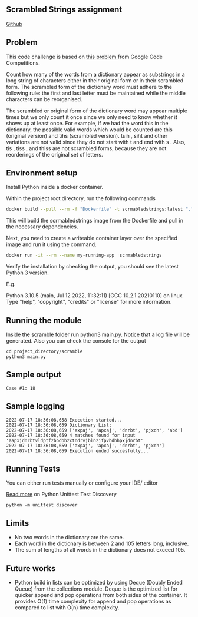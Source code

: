 ## Scrambled Strings assignment

[Github](https://github.com/csandreas1/scrmabled-strings)

## Problem

This code challenge is based on [this problem ](https://codingcompetitions.withgoogle.com/kickstart/round/0000000000050edf/0000000000051004) from Google Code Competitions.

Count how many of the words from a dictionary appear as substrings in a long string of
characters either in their original form or in their scrambled form. The scrambled form of the
dictionary word must adhere to the following rule: the first and last letter must be maintained
while the middle characters can be reorganised.

The scrambled or original form of the dictionary word may appear multiple times but we only
count it once since we only need to know whether it shows up at least once.
For example, if we had the word this in the dictionary, the possible valid words which would be
counted are this (original version) and tihs (scrambled version). tsih , siht and other variations
are not valid since they do not start with t and end with s . Also, tis , tiss , and thiss are not
scrambled forms, because they are not reorderings of the original set of letters.



## Environment setup

Install Python inside a docker container.

Within the project root directory, run the following commands
```sh
docker build --pull --rm -f "Dockerfile" -t scrmabledstrings:latest "."
```

This will build the scrmabledstrings image from the Dockerfile and pull in the necessary dependencies.


Next, you need to create a writeable container layer over the specified image and run it using the command.

```sh
docker run -it --rm --name my-running-app  scrmabledstrings
```


Verify the installation by checking the output, you should see the latest Python 3 version.

E.g.

Python 3.10.5 (main, Jul 12 2022, 11:32:11) [GCC 10.2.1 20210110] on linux
Type "help", "copyright", "credits" or "license" for more information.


## Running the module
Inside the scramble folder run python3 main.py.
Notice that a log file will be generated. Also you can check the console for the output
```
cd project_directory/scramble
python3 main.py
```

## Sample output
    Case #1: 18

## Sample logging
```
2022-07-17 18:36:08,658 Execution started...
2022-07-17 18:36:08,659 Dictionary List:
2022-07-17 18:36:08,659 ['axpaj', 'apxaj', 'dnrbt', 'pjxdn', 'abd']
2022-07-17 18:36:08,659 4 matches found for input 'aapxjdnrbtvldptfzbbdbbzxtndrvjblnzjfpvhdhhpxjdnrbt'
2022-07-17 18:36:08,659 ['axpaj', 'apxaj', 'dnrbt', 'pjxdn']
2022-07-17 18:36:08,659 Execution ended succesfully...
```

## Running Tests

You can either run tests manually or configure your IDE/ editor

[Read more](https://docs.python.org/3/library/unittest.html#test-discovery) on Python Unittest Test Discovery

```cd project_directory
python -m unittest discover
```

## Limits
- No two words in the dictionary are the same.
- Each word in the dictionary is between 2 and 105 letters long, inclusive.
- The sum of lengths of all words in the dictionary does not exceed 105.

## Future works
- Python build in lists can be optimized by using Deque (Doubly Ended Queue) from the collections module. Deque is the optimized list for quicker append and pop operations from both sides of the container. It provides O(1) time complexity for append and pop operations as compared to list with O(n) time complexity.